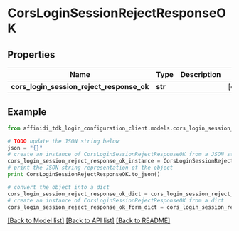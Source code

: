 # CorsLoginSessionRejectResponseOK

## Properties

| Name                                      | Type    | Description | Notes      |
| ----------------------------------------- | ------- | ----------- | ---------- |
| **cors_login_session_reject_response_ok** | **str** |             | [optional] |

## Example

```python
from affinidi_tdk_login_configuration_client.models.cors_login_session_reject_response_ok import CorsLoginSessionRejectResponseOK

# TODO update the JSON string below
json = "{}"
# create an instance of CorsLoginSessionRejectResponseOK from a JSON string
cors_login_session_reject_response_ok_instance = CorsLoginSessionRejectResponseOK.from_json(json)
# print the JSON string representation of the object
print CorsLoginSessionRejectResponseOK.to_json()

# convert the object into a dict
cors_login_session_reject_response_ok_dict = cors_login_session_reject_response_ok_instance.to_dict()
# create an instance of CorsLoginSessionRejectResponseOK from a dict
cors_login_session_reject_response_ok_form_dict = cors_login_session_reject_response_ok.from_dict(cors_login_session_reject_response_ok_dict)
```

[[Back to Model list]](../README.md#documentation-for-models) [[Back to API list]](../README.md#documentation-for-api-endpoints) [[Back to README]](../README.md)
